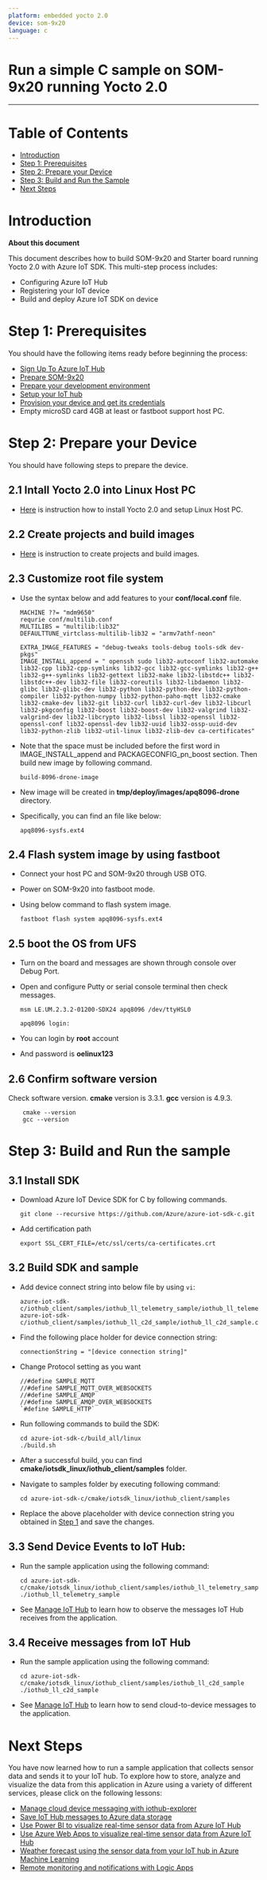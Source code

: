 ```yaml
---
platform: embedded yocto 2.0
device: som-9x20
language: c
---
```


Run a simple C sample on SOM-9x20 running Yocto 2.0
===
---

# Table of Contents

-   [Introduction](#Introduction)
-   [Step 1: Prerequisites](#Prerequisites)
-   [Step 2: Prepare your Device](#PrepareDevice)
-   [Step 3: Build and Run the Sample](#Build)
-   [Next Steps](#NextSteps)

<a name="Introduction"></a>
# Introduction

**About this document**

This document describes how to build SOM-9x20 and Starter board running Yocto 2.0 with Azure IoT SDK. This multi-step process includes:

-   Configuring Azure IoT Hub
-   Registering your IoT device
-   Build and deploy Azure IoT SDK on device

<a name="Prerequisites"></a>
# Step 1: Prerequisites

You should have the following items ready before beginning the process:

-   [Sign Up To Azure IoT Hub][sign-iot-hub]
-   [Prepare SOM-9x20][setup-hardware]
-   [Prepare your development environment][setup-SOM-9x20-yocto]
-   [Setup your IoT hub][lnk-setup-iot-hub]
-   [Provision your device and get its credentials][lnk-manage-iot-hub]
-   Empty microSD card 4GB at least or fastboot support host PC.

<a name="PrepareDevice"></a>
# Step 2: Prepare your Device

You should have following steps to prepare the device.

## 2.1 Intall Yocto 2.0 into Linux Host PC

-   [Here][setup-yocto] is instruction how to install Yocto 2.0 and setup Linux Host PC.

## 2.2 Create projects and build images

-   [Here][setup-SOM-9x20-yocto] is instruction to create projects and build images.

## 2.3 Customize root file system

-   Use the syntax below and add features to your **conf/local.conf** file.

        MACHINE ??= "mdm9650"
		requrie conf/multilib.conf
		MULTILIBS = "multilib:lib32"
		DEFAULTTUNE_virtclass-multilib-lib32 = "armv7athf-neon"

        EXTRA_IMAGE_FEATURES = "debug-tweaks tools-debug tools-sdk dev-pkgs"
        IMAGE_INSTALL_append = " openssh sudo lib32-autoconf lib32-automake lib32-cpp lib32-cpp-symlinks lib32-gcc lib32-gcc-symlinks lib32-g++ lib32-g++-symlinks lib32-gettext lib32-make lib32-libstdc++ lib32-libstdc++-dev lib32-file lib32-coreutils lib32-libdaemon lib32-glibc lib32-glibc-dev lib32-python lib32-python-dev lib32-python-compiler lib32-python-numpy lib32-python-paho-mqtt lib32-cmake lib32-cmake-dev lib32-git lib32-curl lib32-curl-dev lib32-libcurl lib32-pkgconfig lib32-boost lib32-boost-dev lib32-valgrind lib32-valgrind-dev lib32-libcrypto lib32-libssl lib32-openssl lib32-openssl-conf lib32-openssl-dev lib32-uuid lib32-ossp-uuid-dev lib32-python-zlib lib32-util-linux lib32-zlib-dev ca-certificates"

-   Note that the space must be included before the first word in IMAGE_INSTALL_append and PACKAGECONFIG_pn_boost section. Then build new image by following command.

        build-8096-drone-image

-   New image will be created in **tmp/deploy/images/apq8096-drone** directory.
-   Specifically, you can find an file like below:

        apq8096-sysfs.ext4

## 2.4 Flash system image by using fastboot

-   Connect your host PC and SOM-9x20 through USB OTG.
-   Power on SOM-9x20 into fastboot mode.
-   Using below command to flash system image.

        fastboot flash system apq8096-sysfs.ext4

## 2.5 boot the OS from UFS

-   Turn on the board and messages are shown through console over Debug Port.
-   Open and configure Putty or serial console terminal then check messages.

        msm LE.UM.2.3.2-01200-SDX24 apq8096 /dev/ttyHSL0

        apq8096 login:

-   You can login by **root** account
-   And password is **oelinux123**

## 2.6 Confirm software version

Check software version. **cmake** version is 3.3.1. **gcc** version is 4.9.3.

        cmake --version
        gcc --version

<a name="Build"></a>
# Step 3: Build and Run the sample

<a name="Load"></a>
## 3.1 Install SDK

-   Download Azure IoT Device SDK for C by following commands.

        git clone --recursive https://github.com/Azure/azure-iot-sdk-c.git

-   Add certification path

        export SSL_CERT_FILE=/etc/ssl/certs/ca-certificates.crt

## 3.2 Build SDK and sample

-   Add device connect string into below file by using `vi`:
		
        azure-iot-sdk-c/iothub_client/samples/iothub_ll_telemetry_sample/iothub_ll_telemetry_sample.c
        azure-iot-sdk-c/iothub_client/samples/iothub_ll_c2d_sample/iothub_ll_c2d_sample.c

-   Find the following place holder for device connection string:

        connectionString = "[device connection string]"

-   Change Protocol setting as you want

        //#define SAMPLE_MQTT
        //#define SAMPLE_MQTT_OVER_WEBSOCKETS
        //#define SAMPLE_AMQP
        //#define SAMPLE_AMQP_OVER_WEBSOCKETS
        `#define SAMPLE_HTTP`

-   Run following commands to build the SDK:

        cd azure-iot-sdk-c/build_all/linux
        ./build.sh    

-   After a successful build, you can find **cmake/iotsdk_linux/iothub_client/samples** folder.

-   Navigate to samples folder by executing following command:

        cd azure-iot-sdk-c/cmake/iotsdk_linux/iothub_client/samples

-   Replace the above placeholder with device connection string you obtained in [Step 1](#Prerequisites) and save the changes.

## 3.3 Send Device Events to IoT Hub:

-   Run the sample application using the following command:

        cd azure-iot-sdk-c/cmake/iotsdk_linux/iothub_client/samples/iothub_ll_telemetry_sample
        ./iothub_ll_telemetry_sample

-   See [Manage IoT Hub][lnk-manage-iot-hub] to learn how to observe the messages IoT Hub receives from the application.

## 3.4 Receive messages from IoT Hub

-   Run the sample application using the following command:

        cd azure-iot-sdk-c/cmake/iotsdk_linux/iothub_client/samples/iothub_ll_c2d_sample
        ./iothub_ll_c2d_sample

-   See [Manage IoT Hub][lnk-manage-iot-hub] to learn how to send cloud-to-device messages to the application.

<a name="NextSteps"></a>
# Next Steps

You have now learned how to run a sample application that collects sensor data and sends it to your IoT hub. To explore how to store, analyze and visualize the data from this application in Azure using a variety of different services, please click on the following lessons:

-   [Manage cloud device messaging with iothub-explorer]
-   [Save IoT Hub messages to Azure data storage]
-   [Use Power BI to visualize real-time sensor data from Azure IoT Hub]
-   [Use Azure Web Apps to visualize real-time sensor data from Azure IoT Hub]
-   [Weather forecast using the sensor data from your IoT hub in Azure Machine Learning]
-   [Remote monitoring and notifications with Logic Apps]   

[Manage cloud device messaging with iothub-explorer]: https://docs.microsoft.com/en-us/azure/iot-hub/iot-hub-explorer-cloud-device-messaging
[Save IoT Hub messages to Azure data storage]: https://docs.microsoft.com/en-us/azure/iot-hub/iot-hub-store-data-in-azure-table-storage
[Use Power BI to visualize real-time sensor data from Azure IoT Hub]: https://docs.microsoft.com/en-us/azure/iot-hub/iot-hub-live-data-visualization-in-power-bi
[Use Azure Web Apps to visualize real-time sensor data from Azure IoT Hub]: https://docs.microsoft.com/en-us/azure/iot-hub/iot-hub-live-data-visualization-in-web-apps
[Weather forecast using the sensor data from your IoT hub in Azure Machine Learning]: https://docs.microsoft.com/en-us/azure/iot-hub/iot-hub-weather-forecast-machine-learning
[Remote monitoring and notifications with Logic Apps]: https://docs.microsoft.com/en-us/azure/iot-hub/iot-hub-monitoring-notifications-with-azure-logic-apps
[setup-hardware]: http://cdn.viaembedded.com/products/docs/som-9x20/User_Manual/UM_SOM-9X20_v1.05_180510.pdf
[setup-SOM-9x20-yocto]: https://www.viatech.com/en/boards/modules/som-9x20/software-downloads/
[sign-iot-hub]: https://account.windowsazure.com/signup?offer=ms-azr-0044p
[setup-yocto]: https://www.viatech.com/en/boards/modules/som-9x20/software-downloads/
[lnk-setup-iot-hub]: ../setup_iothub.md
[lnk-manage-iot-hub]: ../manage_iot_hub.md